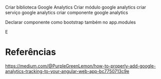 ---
---
Criar biblioteca Google Analytics
Criar módulo google analytics
criar serviço google analytics
criar componente google analytics

Declarar componente como bootstrap também no app.modules

E

# Referências

https://medium.com/@PurpleGreenLemon/how-to-properly-add-google-analytics-tracking-to-your-angular-web-app-bc7750713c9e
